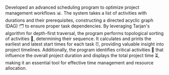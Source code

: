 Developed an advanced scheduling program to optimize project management workflows 📊. The system takes a list of activities with durations and their prerequisites, constructing a directed acyclic graph (DAG) 🗂️ to ensure proper task dependencies. By leveraging Tarjan's algorithm for depth-first traversal, the program performs topological sorting of activities 🔄, determining their sequence. It calculates and prints the earliest and latest start times for each task ⏰, providing valuable insight into project timelines. Additionally, the program identifies critical activities 🔑 that influence the overall project duration and displays the total project time ⏳, making it an essential tool for effective time management and resource allocation.
